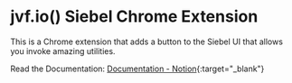# jvf.io() Siebel Chrome Extension

This is a Chrome extension that adds a button to the Siebel UI that allows you invoke amazing utilities.

Read the Documentation: [Documentation - Notion](https://jvarelaf.notion.site/jvf-io-Siebel-Chrome-Utilities-9f838140c4aa47b78783148d74628a03){:target="_blank"}